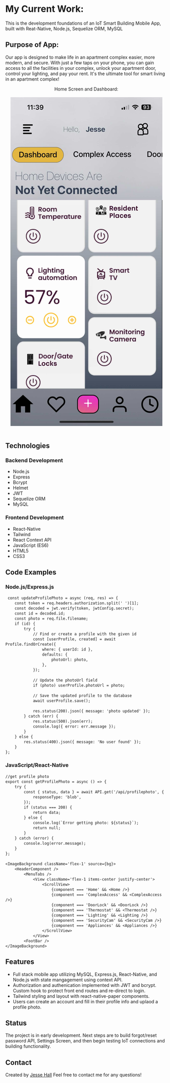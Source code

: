 # My Current Work:

This is the development foundations of an IoT Smart Building Mobile App, built with Reat-Native, Node.js, Sequelize ORM, MySQL

## Purpose of App:

Our app is designed to make life in an apartment complex easier, more modern, and secure. With just a few taps on your phone, you can gain access to all the facilities in your complex, unlock your apartment door, control your lighting, and pay your rent. It's the ultimate tool for smart living in an apartment complex!

<div align="center">Home Screen and Dashboard: </div>
<br/>
<div align="center">
<kbd>
<img src="./capture.jpg">
</kbd>
</div>
<br />

## Technologies

### Backend Development

- Node.js
- Express
- Bcrypt
- Helmet
- JWT
- Sequelize ORM
- MySQL

### Frontend Development

- React-Native
- Tailwind
- React Context API
- JavaScript (ES6)
- HTML5
- CSS3

## Code Examples

### Node.js/Express.js

```Node
 const updateProfilePhoto = async (req, res) => {
	const token = req.headers.authorization.split(' ')[1];
	const decoded = jwt.verify(token, jwtConfig.secret);
	const id = decoded.id;
	const photo = req.file.filename;
	if (id) {
		try {
			// Find or create a profile with the given id
			const [userProfile, created] = await Profile.findOrCreate({
				where: { userId: id },
				defaults: {
					photoUrl: photo,
				},
			});

			// Update the photoUrl field
			if (photo) userProfile.photoUrl = photo;

			// Save the updated profile to the database
			await userProfile.save();

			res.status(200).json({ message: 'photo updated' });
		} catch (err) {
			res.status(500).json(err);
			console.log({ error: err.message });
		}
	} else {
		res.status(400).json({ message: 'No user found' });
	}
};

```

### JavaScript/React-Native

```
//get profile photo
export const getProfilePhoto = async () => {
	try {
		const { status, data } = await API.get('/api/profilephoto', {
			responseType: 'blob',
		});
		if (status === 200) {
			return data;
		} else {
			console.log(`Error getting photo: ${status}`);
			return null;
		}
	} catch (error) {
		console.log(error.message);
	}
};

<ImageBackground className='flex-1' source={bg}>
	<HeaderComponent />
		<MenuTabs />
			<View className='flex-1 items-center justify-center'>
				<ScrollView>
					{component === 'Home' && <Home />}
					{component === 'ComplexAccess' && <ComplexAccess />}
					{component === 'DoorLock' && <DoorLock />}
					{component === 'Thermostat' && <Thermostat />}
					{component === 'Lighting' && <Lighting />}
					{component === 'SecurityCam' && <SecurityCam />}
					{component === 'Appliances' && <Appliances />}
				</ScrollView>
			</View>
		<FootBar />
</ImageBackground>

```

## Features

- Full stack mobile app utilizing MySQL, Express.js, React-Native, and Node.js with state mangagement using context API.
- Authorization and authenication implemented with JWT and bcrypt. Custom hook to protect front end routes and re-direct to login.
- Tailwind styling and layout with react-native-paper components.
- Users can create an account and fill in their profile info and uplaod a profile photo.

## Status

The project is in early development. Next steps are to build forgot/reset password API, Settings Screen, and then begin testing IoT connections and building functionality.

## Contact

Created by [Jesse Hall](https://www.linkedin.com/in/jessehall/)
Feel free to contact me for any questions!

```

```
